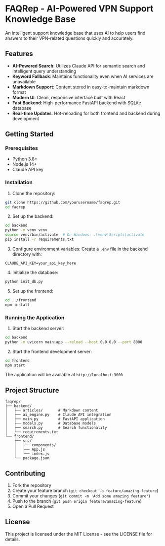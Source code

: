 # FAQRep - AI-Powered VPN Support Knowledge Base

An intelligent support knowledge base that uses AI to help users find answers to their VPN-related questions quickly and accurately.

## Features

- **AI-Powered Search**: Utilizes Claude API for semantic search and intelligent query understanding
- **Keyword Fallback**: Maintains functionality even when AI services are unavailable
- **Markdown Support**: Content stored in easy-to-maintain markdown format
- **Modern UI**: Clean, responsive interface built with React
- **Fast Backend**: High-performance FastAPI backend with SQLite database
- **Real-time Updates**: Hot-reloading for both frontend and backend during development

## Getting Started

### Prerequisites

- Python 3.8+
- Node.js 14+
- Claude API key

### Installation

1. Clone the repository:
```bash
git clone https://github.com/yourusername/faqrep.git
cd faqrep
```

2. Set up the backend:
```bash
cd backend
python -m venv venv
source venv/bin/activate  # On Windows: .\venv\Scripts\activate
pip install -r requirements.txt
```

3. Configure environment variables:
Create a `.env` file in the backend directory with:
```
CLAUDE_API_KEY=your_api_key_here
```

4. Initialize the database:
```bash
python init_db.py
```

5. Set up the frontend:
```bash
cd ../frontend
npm install
```

### Running the Application

1. Start the backend server:
```bash
cd backend
python -m uvicorn main:app --reload --host 0.0.0.0 --port 8000
```

2. Start the frontend development server:
```bash
cd frontend
npm start
```

The application will be available at `http://localhost:3000`

## Project Structure

```
faqrep/
├── backend/
│   ├── articles/       # Markdown content
│   ├── ai_engine.py    # Claude API integration
│   ├── main.py         # FastAPI application
│   ├── models.py       # Database models
│   ├── search.py       # Search functionality
│   └── requirements.txt
└── frontend/
    ├── src/
    │   ├── components/
    │   ├── App.js
    │   └── index.js
    └── package.json
```

## Contributing

1. Fork the repository
2. Create your feature branch (`git checkout -b feature/amazing-feature`)
3. Commit your changes (`git commit -m 'Add some amazing feature'`)
4. Push to the branch (`git push origin feature/amazing-feature`)
5. Open a Pull Request

## License

This project is licensed under the MIT License - see the LICENSE file for details.
